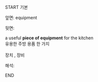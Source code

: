 START
기본

앞면:
equipment


뒷면:
<div>a useful <b>piece of equipment</b> for the kitchen </div><div>유용한 주방 용품 한 가지</div><br>장치 , 장비<br>


해석:

END